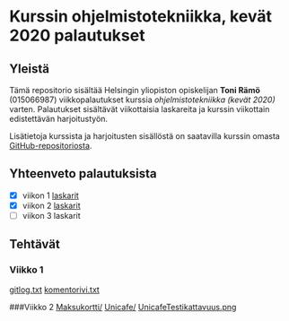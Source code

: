 # Kurssin ohjelmistotekniikka, kevät 2020 palautukset

## Yleistä

Tämä repositorio sisältää Helsingin yliopiston  opiskelijan **Toni Rämö** (015066987) viikkopalautukset kurssia *ohjelmistotekniikka (kevät 2020)* varten. Palautukset sisältävät viikottaisia laskareita ja kurssin viikottain edistettävän harjoitustyön.

Lisätietoja kurssista ja harjoitusten sisällöstä on saatavilla kurssin omasta [GitHub-repositoriosta](https://github.com/mluukkai/ohjelmistotekniikka-kevat-2020).

## Yhteenveto palautuksista
- [x] viikon 1 [laskarit](https://github.com/toniramo/ot-harjoitustyo/tree/master/laskarit/viikko1)
- [x] viikon 2 [laskarit](https://github.com/toniramo/ot-harjoitustyo/tree/master/laskarit/viikko2)
- [ ] viikon 3 laskarit

## Tehtävät
### Viikko 1
[gitlog.txt](https://github.com/toniramo/ot-harjoitustyo/tree/master/laskarit/viikko1/gitlog.txt)
[komentorivi.txt](https://github.com/toniramo/ot-harjoitustyo/tree/master/laskarit/viikko1/komentorivi.txt)

###Viikko 2
[Maksukortti/](https://github.com/toniramo/ot-harjoitustyo/tree/master/laskarit/viikko2/Maksukortti/)
[Unicafe/](https://github.com/toniramo/ot-harjoitustyo/tree/master/laskarit/viikko2/Unicafe/)
[UnicafeTestikattavuus.png](https://github.com/toniramo/ot-harjoitustyo/tree/master/laskarit/viikko2/UnicafeTestikattavuus.png)
